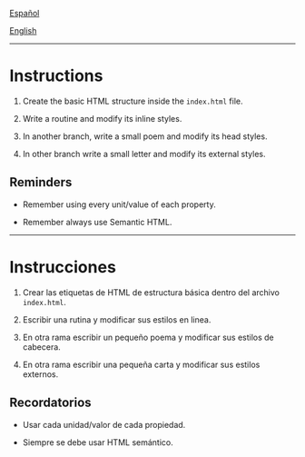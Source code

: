 [Español](#Instrucciones)

[English](#Instructions)

---

# Instructions

1. Create the basic HTML structure inside the `index.html` file.

2. Write a routine and modify its inline styles.

3. In another branch, write a small poem and modify its head styles.

4. In other branch write a small letter and modify its external styles.

## Reminders

- Remember using every unit/value of each property.

- Remember always use Semantic HTML.

---

# Instrucciones

1. Crear las etiquetas de HTML de estructura básica dentro del archivo `index.html`.

2. Escribir una rutina y modificar sus estilos en linea.

3. En otra rama escribir un pequeño poema y modificar sus estilos de cabecera.

4. En otra rama escribir una pequeña carta y modificar sus estilos externos.

## Recordatorios

- Usar cada unidad/valor de cada propiedad.

- Siempre se debe usar HTML semántico.
